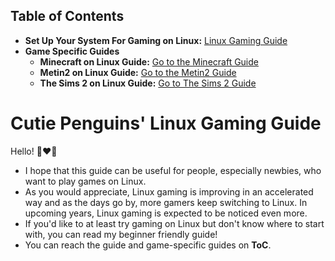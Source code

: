 ## Table of Contents
- **Set Up Your System For Gaming on Linux:** [Linux Gaming Guide](https://github.com/cutiepenguins/Linux-Gaming-Guide/blob/main/Linux-Gaming-Guide.md)
- **Game Specific Guides**
  - **Minecraft on Linux Guide:** [Go to the Minecraft Guide](https://github.com/cutiepenguins/Linux-Gaming-Guide/blob/main/Game%20Specific%20Guides/Minecraft-Installation-And-Optimization-Guide.md)
  - **Metin2 on Linux Guide:** [Go to the Metin2 Guide](https://github.com/cutiepenguins/Linux-Gaming-Guide/blob/main/Game%20Specific%20Guides/Metin2-Installation-And-Optimization-Guide.md)
  - **The Sims 2 on Linux Guide:** [Go to The Sims 2 Guide](https://github.com/cutiepenguins/Linux-Gaming-Guide/blob/main/Game%20Specific%20Guides/The-Sims-2-Installation-And-Optimization-Guide.md)
# Cutie Penguins' Linux Gaming Guide
Hello! 🤭❤️🐧
- I hope that this guide can be useful for people, especially newbies, who want to play games on Linux.
- As you would appreciate, Linux gaming is improving in an accelerated way and as the days go by, more gamers keep switching to Linux. In upcoming years, Linux gaming is expected to be noticed even more.
- If you'd like to at least try gaming on Linux but don't know where to start with, you can read my beginner friendly guide!
- You can reach the guide and game-specific guides on **ToC**.

